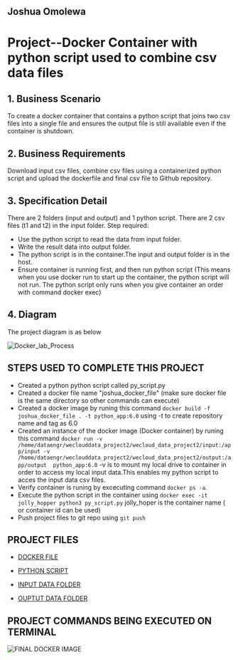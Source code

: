## Joshua Omolewa

# Project--Docker Container with python script used to combine  csv data files


## 1. Business Scenario
To create a docker container that contains a python script that  joins two csv files into a single file  and ensures the output file is still available even if the container is shutdown.

## 2. Business Requirements
Download input csv files, combine csv files using a containerized python script and upload the dockerfile and final csv file to Github repository.


## 3. Specification Detail
There are 2 folders (input and output) and 1 python script. There are 2 csv files (t1 and t2) in the input folder.
Step required:
- Use the python script to read the data from input folder.
- Write the result data into output folder.
- The python script is in the container.The input and output folder is in the host. 
- Ensure container is running  first, and then run python script (This means when you use docker run to start up the container, the python script will not run. The python script only runs when you give container an order with command docker exec)


## 4. Diagram
The project diagram is as below

![Docker_lab_Process](https://github.com/Joshua-omolewa/wecloud_data_project2/blob/main/img/Docker_lab_Process.jpg)

## STEPS USED TO COMPLETE THIS PROJECT
* Created a python python script called py_script.py
* Created a docker file name "joshua_docker_file" (make sure docker file is the same directory so other commands can execute)
* Created a docker image by runing this command `docker build -f joshua_docker_file . -t python_app:6.0`  using -t to create repository name and tag as 6.0
* Created an instance of the docker image (Docker container) by  runing this command `docker run -v /home/dataengr/weclouddata_project2/wecloud_data_project2/input:/app/input -v /home/dataengr/weclouddata_project2/wecloud_data_project2/output:/app/output  python_app:6.0` -v is to mount my local drive to container in order to access my local input data.This enables my python script to acces the input data csv files.
* Verify container is runing  by excecuting command `docker ps -a`.
* Execute the python script in the container using `docker exec -it jolly_hopper python3 py_script.py` jolly_hoper is the container name ( or container id can be used)
* Push project files  to git repo using `git push`

## PROJECT FILES

* [DOCKER FILE](https://github.com/Joshua-omolewa/wecloud_data_project2/blob/main/joshua_docker_file)

* [PYTHON SCRIPT](https://github.com/Joshua-omolewa/wecloud_data_project2/blob/main/py_script.py)

* [INPUT DATA FOLDER](https://github.com/Joshua-omolewa/wecloud_data_project2/tree/main/input)

* [OUPTUT DATA FOLDER](https://github.com/Joshua-omolewa/wecloud_data_project2/tree/main/output)

## PROJECT COMMANDS BEING EXECUTED ON TERMINAL

![FINAL DOCKER IMAGE](https://github.com/Joshua-omolewa/wecloud_data_project2/blob/main/img/FINAL%20DOCKER%20IMAGE.jpg)
